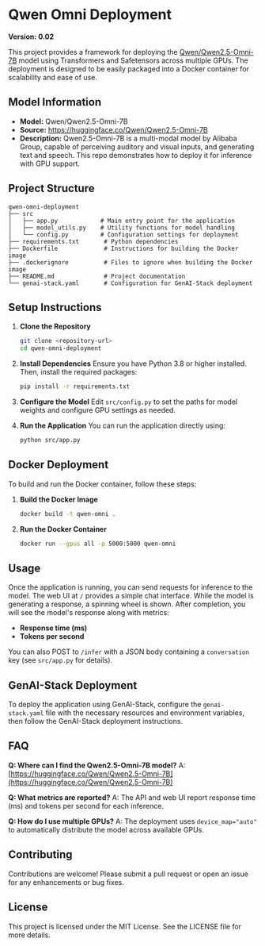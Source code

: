 # Qwen Omni Deployment

**Version: 0.02**

This project provides a framework for deploying the [Qwen/Qwen2.5-Omni-7B](https://huggingface.co/Qwen/Qwen2.5-Omni-7B) model using Transformers and Safetensors across multiple GPUs. The deployment is designed to be easily packaged into a Docker container for scalability and ease of use.

## Model Information

- **Model:** Qwen/Qwen2.5-Omni-7B
- **Source:** https://huggingface.co/Qwen/Qwen2.5-Omni-7B
- **Description:** Qwen2.5-Omni-7B is a multi-modal model by Alibaba Group, capable of perceiving auditory and visual inputs, and generating text and speech. This repo demonstrates how to deploy it for inference with GPU support.

## Project Structure

```
qwen-omni-deployment
├── src
│   ├── app.py            # Main entry point for the application
│   ├── model_utils.py    # Utility functions for model handling
│   └── config.py         # Configuration settings for deployment
├── requirements.txt       # Python dependencies
├── Dockerfile             # Instructions for building the Docker image
├── .dockerignore          # Files to ignore when building the Docker image
├── README.md              # Project documentation
└── genai-stack.yaml       # Configuration for GenAI-Stack deployment
```

## Setup Instructions

1. **Clone the Repository**
   ```bash
   git clone <repository-url>
   cd qwen-omni-deployment
   ```

2. **Install Dependencies**
   Ensure you have Python 3.8 or higher installed. Then, install the required packages:
   ```bash
   pip install -r requirements.txt
   ```

3. **Configure the Model**
   Edit `src/config.py` to set the paths for model weights and configure GPU settings as needed.

4. **Run the Application**
   You can run the application directly using:
   ```bash
   python src/app.py
   ```

## Docker Deployment

To build and run the Docker container, follow these steps:

1. **Build the Docker Image**
   ```bash
   docker build -t qwen-omni .
   ```

2. **Run the Docker Container**
   ```bash
   docker run --gpus all -p 5000:5000 qwen-omni
   ```

## Usage

Once the application is running, you can send requests for inference to the model. The web UI at `/` provides a simple chat interface. While the model is generating a response, a spinning wheel is shown. After completion, you will see the model's response along with metrics:

- **Response time (ms)**
- **Tokens per second**

You can also POST to `/infer` with a JSON body containing a `conversation` key (see `src/app.py` for details).

## GenAI-Stack Deployment

To deploy the application using GenAI-Stack, configure the `genai-stack.yaml` file with the necessary resources and environment variables, then follow the GenAI-Stack deployment instructions.

## FAQ

**Q: Where can I find the Qwen2.5-Omni-7B model?**
A: [https://huggingface.co/Qwen/Qwen2.5-Omni-7B](https://huggingface.co/Qwen/Qwen2.5-Omni-7B)

**Q: What metrics are reported?**
A: The API and web UI report response time (ms) and tokens per second for each inference.

**Q: How do I use multiple GPUs?**
A: The deployment uses `device_map="auto"` to automatically distribute the model across available GPUs.

## Contributing

Contributions are welcome! Please submit a pull request or open an issue for any enhancements or bug fixes.

## License

This project is licensed under the MIT License. See the LICENSE file for more details.